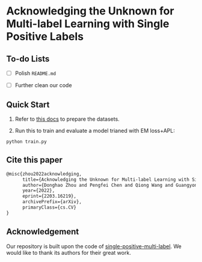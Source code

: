 # Acknowledging the Unknown for Multi-label Learning with Single Positive Labels

## To-do Lists
- [ ] Polish `README.md`
- [ ] Further clean our code


## Quick Start

1. Refer to [this docs](https://github.com/elijahcole/single-positive-multi-label/blob/main/data/README.md) to prepare the datasets.

2. Run this to train and evaluate a model trianed with EM loss+APL:
```
python train.py
```

## Cite this paper
```latex
@misc{zhou2022acknowledging,
      title={Acknowledging the Unknown for Multi-label Learning with Single Positive Labels},
      author={Donghao Zhou and Pengfei Chen and Qiong Wang and Guangyong Chen and Pheng-Ann Heng},
      year={2022},
      eprint={2203.16219},
      archivePrefix={arXiv},
      primaryClass={cs.CV}
}
```

## Acknowledgement
Our repository is built upon the code of [single-positive-multi-label](https://github.com/elijahcole/single-positive-multi-label). We would like to thank its authors for their great work.
